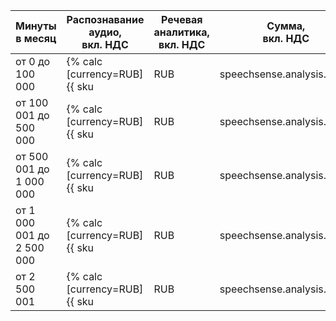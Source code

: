 | Минуты в месяц | Распознавание аудио,<br>вкл. НДС | Речевая аналитика,<br>вкл. НДС | Сумма,<br>вкл. НДС
|---|---|---|---|
| от 0 до 100 000           | {% calc [currency=RUB] {{ sku|RUB|speechsense.analysis.audio|number }} × 60 %} | {% calc [currency=RUB] {{ sku|RUB|speechsense.analysis.v1|number }} × 60 %} | {% calc [currency=RUB] ({{ sku|RUB|speechsense.analysis.audio|number }} + {{ sku|RUB|speechsense.analysis.v1|number }}) × 60 %} |
| от 100 001 до 500 000     | {% calc [currency=RUB] {{ sku|RUB|speechsense.analysis.audio|pricingRate.6000000|number }} × 60 %} | {% calc [currency=RUB] {{ sku|RUB|speechsense.analysis.v1|pricingRate.6000000|number }} × 60 %} | {% calc [currency=RUB] ({{ sku|RUB|speechsense.analysis.audio|pricingRate.6000000|number }} + {{ sku|RUB|speechsense.analysis.v1|pricingRate.6000000|number }}) × 60 %} |
| от 500 001 до 1 000 000   | {% calc [currency=RUB] {{ sku|RUB|speechsense.analysis.audio|pricingRate.30000000|number }} × 60 %} | {% calc [currency=RUB] {{ sku|RUB|speechsense.analysis.v1|pricingRate.30000000|number }} × 60 %} | {% calc [currency=RUB] ({{ sku|RUB|speechsense.analysis.audio|pricingRate.30000000|number }} + {{ sku|RUB|speechsense.analysis.v1|pricingRate.30000000|number }}) × 60 %} |
| от 1 000 001 до 2 500 000 | {% calc [currency=RUB] {{ sku|RUB|speechsense.analysis.audio|pricingRate.30000000|number }} × 60 %} | {% calc [currency=RUB] {{ sku|RUB|speechsense.analysis.v1|pricingRate.60000000|number }} × 60 %} | {% calc [currency=RUB] ({{ sku|RUB|speechsense.analysis.audio|pricingRate.30000000|number }} + {{ sku|RUB|speechsense.analysis.v1|pricingRate.60000000|number }}) × 60 %} |
| от 2 500 001              | {% calc [currency=RUB] {{ sku|RUB|speechsense.analysis.audio|pricingRate.30000000|number }} × 60 %} | {% calc [currency=RUB] {{ sku|RUB|speechsense.analysis.v1|pricingRate.150000000|number }} × 60 %} | {% calc [currency=RUB] ({{ sku|RUB|speechsense.analysis.audio|pricingRate.30000000|number }} + {{ sku|RUB|speechsense.analysis.v1|pricingRate.150000000|number }}) × 60 %} |
